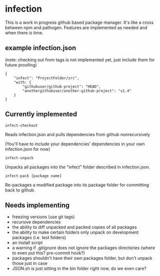 infection
=========

This is a work in progress github based package manager. It's like a cross between npm and pathogen. Features are implemented as needed and when there is time.

example infection.json
----------------------

(note: checking out from tags is not implemented yet, just include them for future proofing)

    {
        "infect": "ProjectFolder/src",
        "with: {
            "githubuser/github-project": "HEAD",
            "anothergithubuser/another-github-project": "v1.4"
        }
    }

Currently implemented
---------------------

    infect-checkout

Reads infection.json and pulls dependencies from github nonrecursively

(You'll have to include your dependencies' dependencies in your own infection.json for now)

    infect-unpack

Unpacks all packages into the "infect" folder described in infection.json.

    infect-pack [package name]

Re-packages a modified package into its package folder for committing back to github.

Needs implementing
------------------

* freezing versions (use git tags)
* recursive dependencies
* the ability to diff unpacked and packed copies of all packages
* the ability to make certain folders only unpack on development packages (i.e. test folders)
* an install script
* a warning if .gitignore does not ignore the packages directories (where to even put this? pre-commit hook?)
* packages shouldn't have their own packages folder, but don't unpack those just in case
* JSON.sh is just sitting in the bin folder right now, do we even care?
